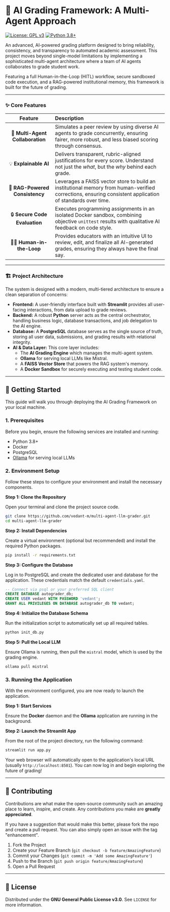 
# 🤖 AI Grading Framework: A Multi-Agent Approach

[![License: GPL v3](https://img.shields.io/badge/License-GPLv3-blue.svg)](https://www.gnu.org/licenses/gpl-3.0)
[![Python 3.8+](https://img.shields.io/badge/python-3.8+-blue.svg)](https://www.python.org/downloads/release/python-380/)

An advanced, AI-powered grading platform designed to bring reliability, consistency, and transparency to automated academic assessment. This project moves beyond single-model limitations by implementing a sophisticated multi-agent architecture where a team of AI agents collaborates to grade student work. 

Featuring a full Human-in-the-Loop (HITL) workflow, secure sandboxed code execution, and a RAG-powered institutional memory, this framework is built for the future of grading.

---

### ✨ Core Features

<div align="center">

| Feature | Description |
| :---: | :--- |
| 🤖 **Multi-Agent Collaboration** | Simulates a peer review by using diverse AI agents to grade concurrently, ensuring fairer, more robust, and less biased scoring through consensus. |
| 💡 **Explainable AI** | Delivers transparent, rubric-aligned justifications for every score. Understand not just the *what*, but the *why* behind each grade. |
| 🧠 **RAG-Powered Consistency** | Leverages a FAISS vector store to build an institutional memory from human-verified corrections, ensuring consistent application of standards over time. |
| 🔒 **Secure Code Evaluation** | Executes programming assignments in an isolated Docker sandbox, combining objective `unittest` results with qualitative AI feedback on code style. |
| 🧑‍🏫 **Human-in-the-Loop** | Provides educators with an intuitive UI to review, edit, and finalize all AI-generated grades, ensuring they always have the final say. |

</div>

---

### 🏗️ Project Architecture

The system is designed with a modern, multi-tiered architecture to ensure a clean separation of concerns:

- **Frontend:** A user-friendly interface built with **Streamlit** provides all user-facing interactions, from data upload to grade reviews.
- **Backend:** A robust **Python** server acts as the central orchestrator, handling business logic, database transactions, and job delegation to the AI engine.
- **Database:** A **PostgreSQL** database serves as the single source of truth, storing all user data, submissions, and grading results with relational integrity.
- **AI & Data Layer:** This core layer includes:
  - The **AI Grading Engine** which manages the multi-agent system.
  - **Ollama** for serving local LLMs like Mistral.
  - A **FAISS Vector Store** that powers the RAG system's memory.
  - A **Docker Sandbox** for securely executing and testing student code.

---

## 🚀 Getting Started

This guide will walk you through deploying the AI Grading Framework on your local machine.

### 1. Prerequisites

Before you begin, ensure the following services are installed and running:

- Python 3.8+
- Docker
- PostgreSQL
- [Ollama](https://ollama.com/) for serving local LLMs

### 2. Environment Setup

Follow these steps to configure your environment and install the necessary components.

**Step 1: Clone the Repository**

Open your terminal and clone the project source code.
```bash
git clone https://github.com/vedant-m/multi-agent-llm-grader.git
cd multi-agent-llm-grader
```

**Step 2: Install Dependencies**

Create a virtual environment (optional but recommended) and install the required Python packages.
```bash
pip install -r requirements.txt
```

**Step 3: Configure the Database**

Log in to PostgreSQL and create the dedicated user and database for the application. These credentials match the default `credentials.yaml`.
```sql
-- Connect via psql or your preferred SQL client
CREATE DATABASE autograder_db;
CREATE USER vedant WITH PASSWORD 'vedant';
GRANT ALL PRIVILEGES ON DATABASE autograder_db TO vedant;
```

**Step 4: Initialize the Database Schema**

Run the initialization script to automatically set up all required tables.
```bash
python init_db.py
```

**Step 5: Pull the Local LLM**

Ensure Ollama is running, then pull the `mistral` model, which is used by the grading engine.
```bash
ollama pull mistral
```

### 3. Running the Application

With the environment configured, you are now ready to launch the application.

**Step 1: Start Services**

Ensure the **Docker** daemon and the **Ollama** application are running in the background.

**Step 2: Launch the Streamlit App**

From the root of the project directory, run the following command:
```bash
streamlit run app.py
```

Your web browser will automatically open to the application's local URL (usually `http://localhost:8501`). You can now log in and begin exploring the future of grading!

---

## 🤝 Contributing

Contributions are what make the open-source community such an amazing place to learn, inspire, and create. Any contributions you make are **greatly appreciated**.

If you have a suggestion that would make this better, please fork the repo and create a pull request. You can also simply open an issue with the tag "enhancement".

1.  Fork the Project
2.  Create your Feature Branch (`git checkout -b feature/AmazingFeature`)
3.  Commit your Changes (`git commit -m 'Add some AmazingFeature'`)
4.  Push to the Branch (`git push origin feature/AmazingFeature`)
5.  Open a Pull Request

---

## 📜 License

Distributed under the **GNU General Public License v3.0**. See `LICENSE` for more information.
